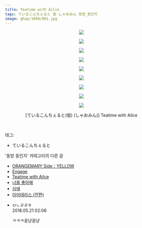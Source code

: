 ```yaml
---
title: Teatime with Ailce
tags: ているこんちぇると 仮 しゃおみん 동방_동인지
image: ghap/1890/001.jpg
---
```

<div class="article">
<p style="text-align: center; clear: none; float: none;"><img src="{{ site.nasurl }}/ghap/1890/001.jpg"/></p>
<p style="text-align: center; clear: none; float: none;"><img src="{{ site.nasurl }}/ghap/1890/002.jpg"/></p>
<p style="text-align: center; clear: none; float: none;"><img src="{{ site.nasurl }}/ghap/1890/003.jpg"/></p>
<p style="text-align: center; clear: none; float: none;"><img src="{{ site.nasurl }}/ghap/1890/004.jpg"/></p>
<p style="text-align: center; clear: none; float: none;"><img src="{{ site.nasurl }}/ghap/1890/005.jpg"/></p>
<p style="text-align: center; clear: none; float: none;"><img src="{{ site.nasurl }}/ghap/1890/006.jpg"/></p>
<p style="text-align: center; clear: none; float: none;"><img src="{{ site.nasurl }}/ghap/1890/007.jpg"/></p>
<p style="text-align: center; clear: none; float: none;"><img src="{{ site.nasurl }}/ghap/1890/008.jpg"/></p>
<p style="text-align: center; clear: none; float: none;"><img src="{{ site.nasurl }}/ghap/1890/009.jpg"/></p>
<p style="text-align: center; clear: none; float: none;">[ているこんちぇると(仮) (しゃおみん)] Teatime with Ailce</p>
<p><br/></p>
</div><div class="tagTrail">
<p>태그: </p>
<ul>
<li>ているこんちぇると</li>
</ul>
</div><div class="another">
<p>'동방 동인지' 카테고리의 다른 글</p>
<ul>
<li><a href="/2016-08-28-ghap_1892">ORANGEMARY Side：YELLOW</a></li>
<li><a href="/2016-08-28-ghap_1891">Engage</a></li>
<li><a href="/2016-08-28-ghap_1890">Teatime with Ailce</a></li>
<li><a href="/2016-08-28-ghap_1889">너를 좋아해</a></li>
<li><a href="/2016-08-28-ghap_1888">심애</a></li>
<li><a href="/2016-08-28-ghap_1887">아마테라스 (전편)</a></li>
</ul>
</div><div class="cb_module cb_fluid">
<div class="cb_wrt cb_profile">
<div class="comment">
<ul>
<li class="cb_thumb_off" id="comment15259266">
<div class="cb_comment_area">
<div class="cb_info_area">
<div class="cb_section">
<span class="cb_nick_name">ㅁㄴㄹㄹㅎ</span>
</div>
<div class="cb_section">
<span class="cb_date">2018.05.21 02:06 </span>
</div>
</div>
<div class="cb_dsc_comment">
<p class="cb_dsc">
											ㅋㅋㅋ꽁냥꽁냥
										</p>
</div>
</div></li>
</ul>
</div>
</div><!-- commentList close -->
</div>